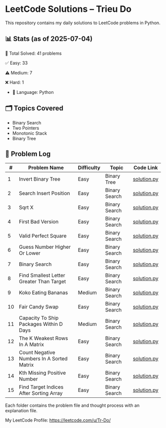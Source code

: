 # LeetCode Solutions – Trieu Do

This repository contains my daily solutions to LeetCode problems in Python.

## 📊 Stats (as of 2025-07-04)
🧠 Total Solved: 41 problems

✅ Easy: 33

⚠️ Medium: 7

❌ Hard: 1

- 💬 Language: Python

## 🗂 Topics Covered
- Binary Search
- Two Pointers
- Monotonic Stack
- Binary Tree

## 📁 Problem Log

| #  | Problem Name                              | Difficulty   | Topic            | Code Link         |
|----|-------------------------------------------|--------------|------------------|-------------------|
| 1  | Invert Binary Tree                        | Easy         | Binary Tree      | [solution.py](./binary-tree/226-invert-binary-tree/solution.py) |
| 2  | Search Insert Position                    | Easy         | Binary Search    | [solution.py](./binary_search/35-search-insert-position/solution.py) |
| 3  | Sqrt X                                    | Easy         | Binary Search    | [solution.py](./binary_search/69-sqrt-x/solution.py) |
| 4  | First Bad Version                         | Easy         | Binary Search    | [solution.py](./binary_search/278-first-bad-version/solution.py) |
| 5  | Valid Perfect Square                      | Easy         | Binary Search    | [solution.py](./binary_search/367-valid-perfect-square/solution.py) |
| 6  | Guess Number Higher Or Lower              | Easy         | Binary Search    | [solution.py](./binary_search/374-guess-number-higher-or-lower/solution.py) |
| 7  | Binary Search                             | Easy         | Binary Search    | [solution.py](./binary_search/704-binary-search/solution.py) |
| 8  | Find Smallest Letter Greater Than Target  | Easy         | Binary Search    | [solution.py](./binary_search/744-find-smallest-letter-greater-than-target/solution.py) |
| 9  | Koko Eating Bananas                       | Medium       | Binary Search    | [solution.py](./binary_search/875-koko-eating-bananas/solution.py) |
| 10 | Fair Candy Swap                           | Easy         | Binary Search    | [solution.py](./binary_search/888-fair-candy-swap/solution.py) |
| 11 | Capacity To Ship Packages Within D Days   | Medium       | Binary Search    | [solution.py](./binary_search/1011-capacity-to-ship-packages-within-d-days/solution.py) |
| 12 | The K Weakest Rows In A Matrix            | Easy         | Binary Search    | [solution.py](./binary_search/1337-the-k-weakest-rows-in-a-matrix/solution.py) |
| 13 | Count Negative Numbers In A Sorted Matrix | Easy         | Binary Search    | [solution.py](./binary_search/1351-count-negative-numbers-in-a-sorted-matrix/solution.py) |
| 14 | Kth Missing Positive Number               | Easy         | Binary Search    | [solution.py](./binary_search/1539-kth-missing-positive-number/solution.py) |
| 15 | Find Target Indices After Sorting Array   | Easy         | Binary Search    | [solution.py](./binary_search/2089-find-target-indices-after-sorting-array/solution.py) |



Each folder contains the problem file and thought process with an explanation file.

My LeetCode Profile:
https://leetcode.com/u/Tr-Do/